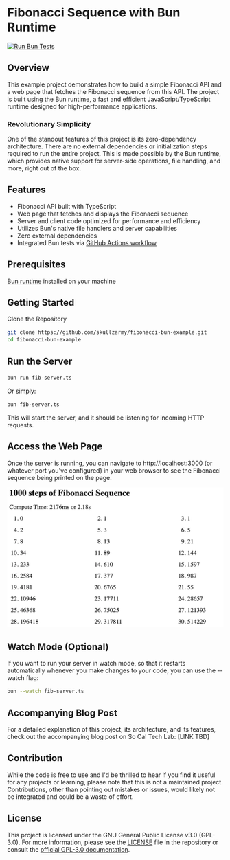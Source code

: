 # Fibonacci Sequence with Bun Runtime

[![Run Bun Tests](https://github.com/skullzarmy/fibonacci-bun-example/actions/workflows/bun-tests.yml/badge.svg)](https://github.com/skullzarmy/fibonacci-bun-example/actions/workflows/bun-tests.yml)

## Overview

This example project demonstrates how to build a simple Fibonacci API and a web page that fetches the Fibonacci sequence from this API. The project is built using the Bun runtime, a fast and efficient JavaScript/TypeScript runtime designed for high-performance applications.

### Revolutionary Simplicity

One of the standout features of this project is its zero-dependency architecture. There are no external dependencies or initialization steps required to run the entire project. This is made possible by the Bun runtime, which provides native support for server-side operations, file handling, and more, right out of the box.

## Features

-   Fibonacci API built with TypeScript
-   Web page that fetches and displays the Fibonacci sequence
-   Server and client code optimized for performance and efficiency
-   Utilizes Bun's native file handlers and server capabilities
-   Zero external dependencies
-   Integrated Bun tests via [GitHub Actions workflow](.github/workflows/bun-tests.yml)

## Prerequisites

[Bun runtime](https://bun.sh/) installed on your machine

## Getting Started

Clone the Repository

```bash
git clone https://github.com/skullzarmy/fibonacci-bun-example.git
cd fibonacci-bun-example
```

## Run the Server

```bash
bun run fib-server.ts
```

Or simply:

```bash
bun fib-server.ts
```

This will start the server, and it should be listening for incoming HTTP requests.

## Access the Web Page

Once the server is running, you can navigate to http://localhost:3000 (or whatever port you've configured) in your web browser to see the Fibonacci sequence being printed on the page.

![Web page in action](./fib-example.webp)

## Watch Mode (Optional)

If you want to run your server in watch mode, so that it restarts automatically whenever you make changes to your code, you can use the --watch flag:

```bash
bun --watch fib-server.ts
```

## Accompanying Blog Post

For a detailed explanation of this project, its architecture, and its features, check out the accompanying blog post on So Cal Tech Lab: [LINK TBD]

## Contribution

While the code is free to use and I'd be thrilled to hear if you find it useful for any projects or learning, please note that this is not a maintained project. Contributions, other than pointing out mistakes or issues, would likely not be integrated and could be a waste of effort.

## License

This project is licensed under the GNU General Public License v3.0 (GPL-3.0). For more information, please see the [LICENSE](./LICENSE) file in the repository or consult the [official GPL-3.0 documentation](https://www.gnu.org/licenses/gpl-3.0.en.html).

